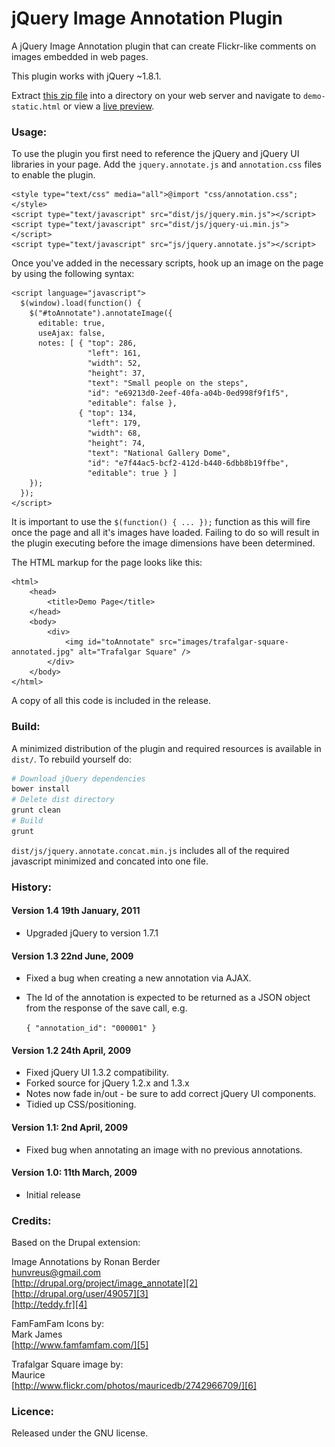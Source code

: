 # jQuery Image Annotation Plugin

A jQuery Image Annotation plugin that can create Flickr-like comments on images embedded in web pages.

This plugin works with jQuery ~1.8.1.

Extract [this zip file][7] into a directory on your web server and navigate to `demo-static.html` or view a [live preview][1].

### Usage:

To use the plugin you first need to reference the jQuery and jQuery UI libraries in your page. Add 
the `jquery.annotate.js` and `annotation.css` files to enable the plugin.

	<style type="text/css" media="all">@import "css/annotation.css";</style>
	<script type="text/javascript" src="dist/js/jquery.min.js"></script>
	<script type="text/javascript" src="dist/js/jquery-ui.min.js"></script>
	<script type="text/javascript" src="js/jquery.annotate.js"></script>

Once you've added in the necessary scripts, hook up an image on the page by using the following syntax:

	<script language="javascript">
	  $(window).load(function() {
	    $("#toAnnotate").annotateImage({
	      editable: true,
	      useAjax: false,
	      notes: [ { "top": 286, 
	                 "left": 161, 
	                 "width": 52, 
	                 "height": 37, 
	                 "text": "Small people on the steps", 
	                 "id": "e69213d0-2eef-40fa-a04b-0ed998f9f1f5", 
	                 "editable": false },
	               { "top": 134, 
	                 "left": 179, 
	                 "width": 68, 
	                 "height": 74, 
	                 "text": "National Gallery Dome", 
	                 "id": "e7f44ac5-bcf2-412d-b440-6dbb8b19ffbe", 
	                 "editable": true } ]   
	    });
	  });
	</script>

It is important to use the `$(function() { ... });`  function as this will fire once the page and 
all it's images have loaded. Failing to do so will result in the plugin executing before the image 
dimensions have been determined.

The HTML markup for the page looks like this:

	<html>
	  	<head>
	    	<title>Demo Page</title>
	  	</head>
	  	<body>
	    	<div>
	      		<img id="toAnnotate" src="images/trafalgar-square-annotated.jpg" alt="Trafalgar Square" />
	    	</div>
	  	</body>
	</html>

A copy of all this code is included in the release.

### Build:

A minimized distribution of the plugin and required resources is available in ```dist/```. 
To rebuild yourself do:

```sh
# Download jQuery dependencies
bower install
# Delete dist directory
grunt clean
# Build
grunt
```

```dist/js/jquery.annotate.concat.min.js``` includes all of the required javascript 
minimized and concated into one file.

### History:

#### Version 1.4 19th January, 2011
* Upgraded jQuery to version 1.7.1


#### Version 1.3 22nd June, 2009
* Fixed a bug when creating a new annotation via AJAX.
* The Id of the annotation is expected to be returned as a JSON object from the response of the save call, e.g.

    `{ "annotation_id": "000001" }`


#### Version 1.2 24th April, 2009
* Fixed jQuery UI 1.3.2 compatibility.
* Forked source for jQuery 1.2.x and 1.3.x
* Notes now fade in/out - be sure to add correct jQuery UI components.
* Tidied up CSS/positioning.


#### Version 1.1: 2nd April, 2009
* Fixed bug when annotating an image with no previous annotations.


#### Version 1.0: 11th March, 2009
* Initial release


### Credits:

Based on the Drupal extension:

Image Annotations by Ronan Berder  
hunvreus@gmail.com  
[http://drupal.org/project/image_annotate][2]  
[http://drupal.org/user/49057][3]  
[http://teddy.fr][4]  


FamFamFam Icons by:  
Mark James  
[http://www.famfamfam.com/][5]  
                                  

Trafalgar Square image by:  
Maurice  
[http://www.flickr.com/photos/mauricedb/2742966709/][6]  

### Licence:

Released under the GNU license.

  [1]: http://flipbit.co.uk/jquery-image-annotation.html             "jQuery Image Annotation Plugin"
  [2]: http://drupal.org/project/image_annotate
  [3]: http://drupal.org/user/49057
  [4]: http://teddy.fr
  [5]: http://www.famfamfam.com/
  [6]: http://www.flickr.com/photos/mauricedb/2742966709/
  [7]: https://github.com/flipbit/jquery-image-annotate/zipball/master
